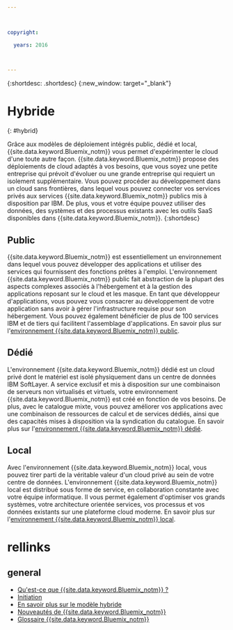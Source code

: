 ```yaml
---

 

copyright:

  years: 2016

 

---
```


{:shortdesc: .shortdesc}
{:new_window: target="_blank"}

# Hybride
{: #hybrid}

Grâce aux modèles de déploiement intégrés public, dédié et local, {{site.data.keyword.Bluemix_notm}} vous permet d'expérimenter le
cloud d'une toute autre façon. {{site.data.keyword.Bluemix_notm}} propose des déploiements de cloud adaptés à vos besoins, que vous soyez une
petite entreprise qui prévoit d'évoluer ou une grande entreprise qui requiert un isolement supplémentaire. Vous pouvez procéder au développement dans un
cloud sans frontières, dans lequel vous pouvez connecter vos services privés aux services {{site.data.keyword.Bluemix_notm}} publics mis à
disposition par IBM. De plus, vous et votre équipe pouvez utiliser des données, des systèmes et des processus existants avec les outils SaaS disponibles dans {{site.data.keyword.Bluemix_notm}}.
{:shortdesc}

## Public

{{site.data.keyword.Bluemix_notm}}
est essentiellement un environnement dans lequel vous pouvez développer des applications et
utiliser des services qui fournissent des fonctions prêtes à l'emploi. L'environnement {{site.data.keyword.Bluemix_notm}} public fait abstraction de la
plupart des aspects complexes associés à l'hébergement et à la gestion des applications reposant sur le cloud et les masque. En tant que développeur d'applications, vous pouvez vous consacrer au développement de votre application sans avoir à gérer l'infrastructure
requise pour son
hébergement. Vous pouvez également bénéficier de plus de 100 services IBM et de tiers qui facilitent l'assemblage d'applications. En savoir plus sur l'[environnement {{site.data.keyword.Bluemix_notm}} public](../public/index.html).

## Dédié

L'environnement {{site.data.keyword.Bluemix_notm}} dédié est un cloud privé dont le matériel est isolé physiquement dans un centre de
données IBM SoftLayer. A service exclusif et mis à disposition sur une combinaison de serveurs non virtualisés et virtuels, votre
environnement {{site.data.keyword.Bluemix_notm}} est créé en fonction de vos besoins. De plus, avec le catalogue mixte, vous pouvez améliorer vos
applications avec une combinaison de ressources de calcul et de services dédiés, ainsi que des capacités mises à disposition via la syndication du
catalogue. En savoir plus sur l'[environnement {{site.data.keyword.Bluemix_notm}} dédié](../dedicated/index.html).

## Local

Avec l'environnement {{site.data.keyword.Bluemix_notm}} local, vous pouvez tirer parti de la véritable valeur d'un cloud privé au sein de
votre centre de données.  L'environnement {{site.data.keyword.Bluemix_notm}} local est distribué sous forme de service, en collaboration
constante avec votre équipe informatique. Il vous permet également d'optimiser vos grands systèmes, votre architecture orientée services, vos processus et
vos données existants sur une plateforme cloud moderne. En savoir plus sur l'[environnement {{site.data.keyword.Bluemix_notm}} local](../local/index.html).

# rellinks
## general
* [Qu'est-ce que {{site.data.keyword.Bluemix_notm}} ?](http://www.ibm.com/cloud-computing/bluemix/what-is-bluemix/)
* [Initiation](http://www.ibm.com/cloud-computing/bluemix/getting-started/)
* [En savoir plus sur le modèle hybride](http://www.ibm.com/cloud-computing/bluemix/hybrid/)
* [Nouveautés de {{site.data.keyword.Bluemix_notm}}](../whatsnew/index.html)
* [Glossaire {{site.data.keyword.Bluemix_notm}}](../overview/glossary/index.html)
